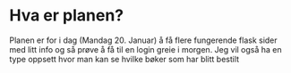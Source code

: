 # Hva er planen?

Planen er for i dag (Mandag 20. Januar) å få flere fungerende flask sider med litt info og så prøve å få til en login greie i morgen. Jeg vil også ha en type oppsett hvor man kan se hvilke bøker som har blitt bestilt